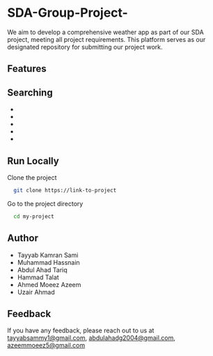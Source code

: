 # SDA-Group-Project-
We aim to develop a comprehensive weather app as part of our SDA project, meeting all project requirements.
This platform serves as our designated repository for submitting our project work.
## Features
Searching
- 
- 
- 
- 
- 
- 


## Run Locally

Clone the project

```bash
  git clone https://link-to-project
```

Go to the project directory

```bash
  cd my-project

```

## Author

- Tayyab Kamran Sami 
- Muhammad Hassnain
- Abdul Ahad Tariq
- Hammad Talat
- Ahmed Moeez Azeem
- Uzair Ahmad

## Feedback

If you have any feedback, please reach out to us at tayyabsammy1@gmail.com, abdulahadg2004@gmail.com, azeemmoeez5@gmail.com
